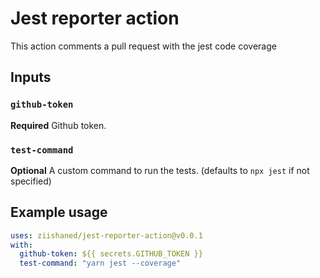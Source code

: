 # Jest reporter action

This action comments a pull request with the jest code coverage

## Inputs

### `github-token`

**Required** Github token.

### `test-command`

**Optional** A custom command to run the tests. (defaults to `npx jest` if not specified)

## Example usage

```yml
uses: ziishaned/jest-reporter-action@v0.0.1
with:
  github-token: ${{ secrets.GITHUB_TOKEN }}
  test-command: "yarn jest --coverage"
```
